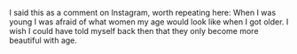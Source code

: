 I said this as a comment on Instagram, worth repeating here: When I was young I was afraid of what women my age would look like when I got older. I wish I could have told myself back then that they only become more beautiful with age.
